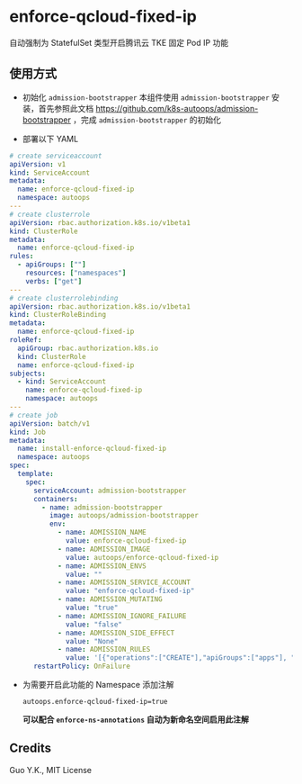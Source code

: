 # enforce-qcloud-fixed-ip

自动强制为 StatefulSet 类型开启腾讯云 TKE 固定 Pod IP 功能

## 使用方式

* 初始化 `admission-bootstrapper`
  本组件使用 `admission-bootstrapper` 安装，首先参照此文档 https://github.com/k8s-autoops/admission-bootstrapper ，完成 `admission-bootstrapper` 的初始化

* 部署以下 YAML

```yaml
# create serviceaccount
apiVersion: v1
kind: ServiceAccount
metadata:
  name: enforce-qcloud-fixed-ip
  namespace: autoops
---
# create clusterrole
apiVersion: rbac.authorization.k8s.io/v1beta1
kind: ClusterRole
metadata:
  name: enforce-qcloud-fixed-ip
rules:
  - apiGroups: [""]
    resources: ["namespaces"]
    verbs: ["get"]
---
# create clusterrolebinding
apiVersion: rbac.authorization.k8s.io/v1beta1
kind: ClusterRoleBinding
metadata:
  name: enforce-qcloud-fixed-ip
roleRef:
  apiGroup: rbac.authorization.k8s.io
  kind: ClusterRole
  name: enforce-qcloud-fixed-ip
subjects:
  - kind: ServiceAccount
    name: enforce-qcloud-fixed-ip
    namespace: autoops
---
# create job
apiVersion: batch/v1
kind: Job
metadata:
  name: install-enforce-qcloud-fixed-ip
  namespace: autoops
spec:
  template:
    spec:
      serviceAccount: admission-bootstrapper
      containers:
        - name: admission-bootstrapper
          image: autoops/admission-bootstrapper
          env:
            - name: ADMISSION_NAME
              value: enforce-qcloud-fixed-ip
            - name: ADMISSION_IMAGE
              value: autoops/enforce-qcloud-fixed-ip
            - name: ADMISSION_ENVS
              value: ""
            - name: ADMISSION_SERVICE_ACCOUNT
              value: "enforce-qcloud-fixed-ip"
            - name: ADMISSION_MUTATING
              value: "true"
            - name: ADMISSION_IGNORE_FAILURE
              value: "false"
            - name: ADMISSION_SIDE_EFFECT
              value: "None"
            - name: ADMISSION_RULES
              value: '[{"operations":["CREATE"],"apiGroups":["apps"], "apiVersions":["*"], "resources":["statefulsets"]}]'
      restartPolicy: OnFailure
```

* 为需要开启此功能的 Namespace 添加注解

  `autoops.enforce-qcloud-fixed-ip=true`

  **可以配合 `enforce-ns-annotations` 自动为新命名空间启用此注解**

## Credits

Guo Y.K., MIT License
